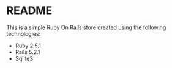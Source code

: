 # README

This is a simple Ruby On Rails store created using the following technologies:
* Ruby 2.5.1
* Rails 5.2.1
* Sqlite3

